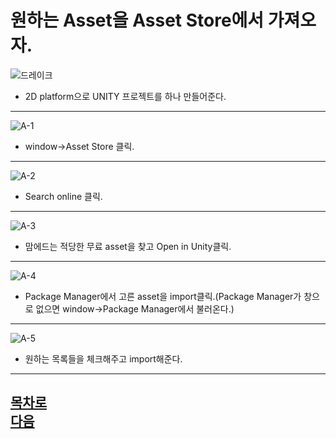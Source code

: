 원하는 Asset을 Asset Store에서 가져오자.
========================================
![드레이크](https://github.com/isp829/HU/blob/master/images/lecture3/3-1-1.PNG)  
* 2D platform으로 UNITY 프로젝트를 하나 만들어준다.
---------------------------------------------------  
![A-1](https://github.com/isp829/HU/blob/master/images/lectureA/A-1.png)
* window->Asset Store 클릭.  
--------------------------------------------------------------------------------------    
![A-2](https://github.com/isp829/HU/blob/master/images/lectureA/A-2.png)   
* Search online 클릭.  
-------------------------------------------------------------    
![A-3](https://github.com/isp829/HU/blob/master/images/lectureA/A-3.png) 
* 맘에드는 적당한 무료 asset을 찾고 Open in Unity클릭.  
-------------------------------------------------------------    
![A-4](https://github.com/isp829/HU/blob/master/images/lectureA/A-4.png)   
* Package Manager에서 고른 asset을 import클릭.(Package Manager가 창으로 없으면 window->Package Manager에서 불러온다.)  
------------------  
![A-5](https://github.com/isp829/HU/blob/master/images/lectureA/A-5.png)   
* 원하는 목록들을 체크해주고 import해준다.  
-------------------------------------------------------------   

[목차로](https://github.com/isp829/HU/blob/master/README.md)  
[다음](https://github.com/isp829/HU/blob/master/lecture/lecture3.md)  
-----------------------------
    




    
